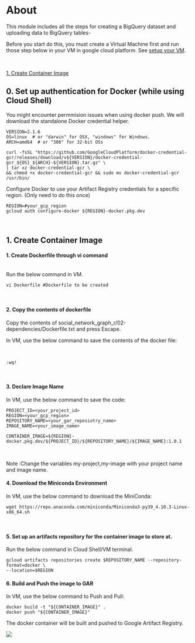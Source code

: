 # About

This module includes all the steps for creating a BigQuery dataset and uploading data to BigQuery tables-
<br>


Before you start do this, you must create a Virtual Machine first and run those step below in your VM in google cloud platform. See [setup your VM](../instructions/create_vm.md).

<br>


[1. Create Container Image](04-create-docker-image.md#1-create-container-image)<br>

## 0. Set up authentication for Docker (while using Cloud Shell)
You might encounter permmision issues when using docker push. We will download the standalone Docker credential helper.
```
VERSION=2.1.6
OS=linux  # or "darwin" for OSX, "windows" for Windows.
ARCH=amd64  # or "386" for 32-bit OSs

curl -fsSL "https://github.com/GoogleCloudPlatform/docker-credential-gcr/releases/download/v${VERSION}/docker-credential-gcr_${OS}_${ARCH}-${VERSION}.tar.gz" \
| tar xz docker-credential-gcr \
&& chmod +x docker-credential-gcr && sudo mv docker-credential-gcr /usr/bin/
```
Configure Docker to use your Artifact Registry credentials for a specific region. (Only need to do this once)
```
REGION=#your_gcp_region
gcloud auth configure-docker ${REGION}-docker.pkg.dev
```

<br>

## 1. Create Container Image 

#### 1. Create Dockerfile through vi command

<br>
Run the below command in VM.

```
vi Dockerfile #Dockerfile to be created

```

<br>


#### 2. Copy the contents of dockerfile

Copy the contents of  social_network_graph_r/02-dependencies/Dockerfile.txt and press Escape.


In VM, use the below command to save the contents of the docker file:

<br>

```
:wq!
```
<br>

#### 3. Declare Image Name


In VM, use the below command to save the code:
<br>

```
PROJECT_ID=<your_project_id>
REGION=<your_gcp_region>
REPOSITORY_NAME=<your_gar_reposiotry_name>
IMAGE_NAME=<your_image_name>

CONTAINER_IMAGE=${REGION}-docker.pkg.dev/${PROJECT_ID}/${REPOSITORY_NAME}/${IMAGE_NAME}:1.0.1
```
<br>

Note :Change the variables my-project,my-image with your project name and image name.

#### 4. Download the Miniconda Environment


In VM, use the below command to download the MiniConda:
<br>
```
wget https://repo.anaconda.com/miniconda/Miniconda3-py39_4.10.3-Linux-x86_64.sh
```
<br>

#### 5. Set up an artifacts repository for the container image to store at.

Run the below command in Cloud Shell/VM terminal.

```
gcloud artifacts repositories create $REPOSITORY_NAME --repository-format=docker \
--location=$REGION
```

#### 6. Build and Push the image to GAR


In VM, use the below command to Push and Pull:
<br>
```
docker build -t "${CONTAINER_IMAGE}" .
docker push "${CONTAINER_IMAGE}"

```

The docker container will be built and pushed to Google Artifact Registry.

<kbd>
<img src=/images/di_2.png />
</kbd>

<br>
